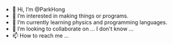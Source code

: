 - 👋 Hi, I’m @ParkHong
- 👀 I’m interested in making things or programs.
- 🌱 I’m currently learning physics and programming languages.
- 💞️ I’m looking to collaborate on ... I don't know ...
- 📫 How to reach me ...

<!---
ParkHong/ParkHong is a ✨ special ✨ repository because its `README.md` (this file) appears on your GitHub profile.
You can click the Preview link to take a look at your changes.
--->
